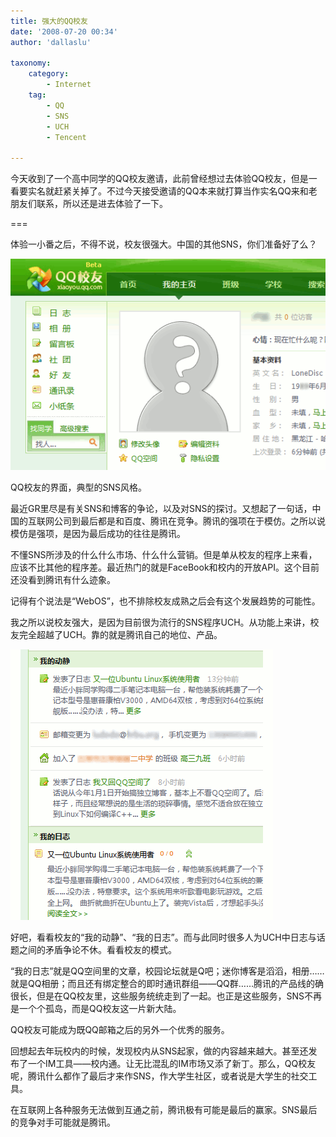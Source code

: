 ```yaml
---
title: 强大的QQ校友
date: '2008-07-20 00:34'
author: 'dallaslu'

taxonomy:
    category:
        - Internet
    tag:
        - QQ
        - SNS
        - UCH
        - Tencent

---
```

今天收到了一个高中同学的QQ校友邀请，此前曾经想过去体验QQ校友，但是一看要实名就赶紧关掉了。不过今天接受邀请的QQ本来就打算当作实名QQ来和老朋友们联系，所以还是进去体验了一下。

===

体验一小番之后，不得不说，校友很强大。中国的其他SNS，你们准备好了么？

![](xiaoyougif.gif)

QQ校友的界面，典型的SNS风格。

最近GR里尽是有关SNS和博客的争论，以及对SNS的探讨。又想起了一句话，中国的互联网公司到最后都是和百度、腾讯在竞争。腾讯的强项在于模仿。之所以说模仿是强项，是因为最后成功的往往是腾讯。

不懂SNS所涉及的什么什么市场、什么什么营销。但是单从校友的程序上来看，应该不比其他的程序差。最近热门的就是FaceBook和校内的开放API。这个目前还没看到腾讯有什么迹象。

记得有个说法是“WebOS”，也不排除校友成熟之后会有这个发展趋势的可能性。

我之所以说校友强大，是因为目前很为流行的SNS程序UCH。从功能上来讲，校友完全超越了UCH。靠的就是腾讯自己的地位、产品。

![](xiaoyou-dongjing.gif)

好吧，看看校友的“我的动静”、“我的日志”。而与此同时很多人为UCH中日志与话题之间的矛盾争论不休。看看校友的模式。

“我的日志”就是QQ空间里的文章，校园论坛就是Q吧；迷你博客是滔滔，相册……就是QQ相册；而且还有绑定整合的即时通讯群组——QQ群……腾讯的产品线的确很长，但是在QQ校友里，这些服务统统走到了一起。也正是这些服务，SNS不再是一个个孤岛，而是QQ校友这一片新大陆。

QQ校友可能成为既QQ邮箱之后的另外一个优秀的服务。

回想起去年玩校内的时候，发现校内从SNS起家，做的内容越来越大。甚至还发布了一个IM工具——校内通。让无比混乱的IM市场又添了新丁。那么，QQ校友呢，腾讯什么都作了最后才来作SNS，作大学生社区，或者说是大学生的社交工具。

在互联网上各种服务无法做到互通之前，腾讯极有可能是最后的赢家。SNS最后的竞争对手可能就是腾讯。
